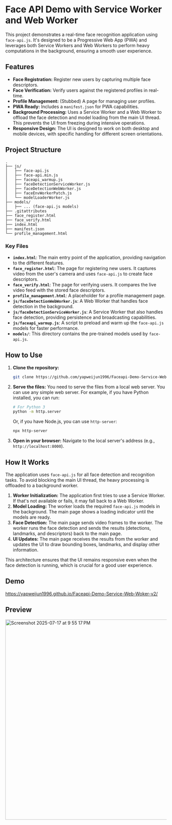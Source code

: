 # Face API Demo with Service Worker and Web Worker

This project demonstrates a real-time face recognition application using `face-api.js`. It's designed to be a Progressive Web App (PWA) and leverages both Service Workers and Web Workers to perform heavy computations in the background, ensuring a smooth user experience.

## Features

- **Face Registration:** Register new users by capturing multiple face descriptors.
- **Face Verification:** Verify users against the registered profiles in real-time.
- **Profile Management:** (Stubbed) A page for managing user profiles.
- **PWA Ready:** Includes a `manifest.json` for PWA capabilities.
- **Background Processing:** Uses a Service Worker and a Web Worker to offload the face detection and model loading from the main UI thread. This prevents the UI from freezing during intensive operations.
- **Responsive Design:** The UI is designed to work on both desktop and mobile devices, with specific handling for different screen orientations.

## Project Structure

```
.
├── js/
│   ├── face-api.js
│   ├── face-api.min.js
│   ├── faceapi_warmup.js
│   ├── faceDetectionServiceWorker.js
│   ├── faceDetectionWebWorker.js
│   ├── faceEnvWorkerPatch.js
│   └── modelLoaderWorker.js
├── models/
│   ├── ... (face-api.js models)
├── .gitattributes
├── face_register.html
├── face_verify.html
├── index.html
├── manifest.json
└── profile_management.html
```

### Key Files

- **`index.html`**: The main entry point of the application, providing navigation to the different features.
- **`face_register.html`**: The page for registering new users. It captures video from the user's camera and uses `face-api.js` to create face descriptors.
- **`face_verify.html`**: The page for verifying users. It compares the live video feed with the stored face descriptors.
- **`profile_management.html`**: A placeholder for a profile management page.
- **`js/faceDetectionWebWorker.js`**: A Web Worker that handles face detection in the background.
- **`js/faceDetectionServiceWorker.js`**: A Service Worker that also handles face detection, providing persistence and broadcasting capabilities.
- **`js/faceapi_warmup.js`**: A script to preload and warm up the `face-api.js` models for faster performance.
- **`models/`**: This directory contains the pre-trained models used by `face-api.js`.

## How to Use

1.  **Clone the repository:**
    ```bash
    git clone https://github.com/yapweijun1996/Faceapi-Demo-Service-Web-Woker-v2.git
    ```

2.  **Serve the files:**
    You need to serve the files from a local web server. You can use any simple web server. For example, if you have Python installed, you can run:
    ```bash
    # For Python 3
    python -m http.server
    ```
    Or, if you have Node.js, you can use `http-server`:
    ```bash
    npx http-server
    ```

3.  **Open in your browser:**
    Navigate to the local server's address (e.g., `http://localhost:8000`).

## How It Works

The application uses `face-api.js` for all face detection and recognition tasks. To avoid blocking the main UI thread, the heavy processing is offloaded to a background worker.

1.  **Worker Initialization:** The application first tries to use a Service Worker. If that's not available or fails, it may fall back to a Web Worker.
2.  **Model Loading:** The worker loads the required `face-api.js` models in the background. The main page shows a loading indicator until the models are ready.
3.  **Face Detection:** The main page sends video frames to the worker. The worker runs the face detection and sends the results (detections, landmarks, and descriptors) back to the main page.
4.  **UI Updates:** The main page receives the results from the worker and updates the UI to draw bounding boxes, landmarks, and display other information.

This architecture ensures that the UI remains responsive even when the face detection is running, which is crucial for a good user experience.

## Demo

https://yapweijun1996.github.io/Faceapi-Demo-Service-Web-Woker-v2/

## Preview

<img width="754" height="625" alt="Screenshot 2025-07-17 at 9 55 17 PM" src="https://github.com/user-attachments/assets/ea1ccc2d-5d53-4cea-bd8b-ffaa70eafb09" />
